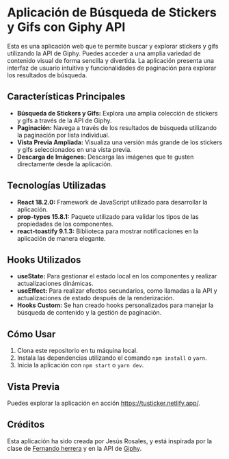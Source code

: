 # Aplicación de Búsqueda de Stickers y Gifs con Giphy API

Esta es una aplicación web que te permite buscar y explorar stickers y gifs utilizando la API de Giphy. Puedes acceder a una amplia variedad de contenido visual de forma sencilla y divertida. La aplicación presenta una interfaz de usuario intuitiva y funcionalidades de paginación para explorar los resultados de búsqueda.

## Características Principales

- **Búsqueda de Stickers y Gifs:** Explora una amplia colección de stickers y gifs a través de la API de Giphy.
- **Paginación:** Navega a través de los resultados de búsqueda utilizando la paginación por lista individual.
- **Vista Previa Ampliada:** Visualiza una versión más grande de los stickers y gifs seleccionados en una vista previa.
- **Descarga de Imágenes:** Descarga las imágenes que te gusten directamente desde la aplicación.

## Tecnologías Utilizadas

- **React 18.2.0:** Framework de JavaScript utilizado para desarrollar la aplicación.
- **prop-types 15.8.1:** Paquete utilizado para validar los tipos de las propiedades de los componentes.
- **react-toastify 9.1.3:** Biblioteca para mostrar notificaciones en la aplicación de manera elegante.

## Hooks Utilizados

- **useState:** Para gestionar el estado local en los componentes y realizar actualizaciones dinámicas.
- **useEffect:** Para realizar efectos secundarios, como llamadas a la API y actualizaciones de estado después de la renderización.
- **Hooks Custom:** Se han creado hooks personalizados para manejar la búsqueda de contenido y la gestión de paginación.

## Cómo Usar

1. Clona este repositorio en tu máquina local.
2. Instala las dependencias utilizando el comando `npm install` o `yarn`.
3. Inicia la aplicación con `npm start` o `yarn dev`.

## Vista Previa

Puedes explorar la aplicación en acción https://tusticker.netlify.app/.

## Créditos

Esta aplicación ha sido creada por Jesús Rosales, y está inspirada por la clase de [Fernando herrera](https://www.linkedin.com/in/fernando-herrera-b6b204200/) y en la API de [Giphy](https://developers.giphy.com/docs/clips/).
